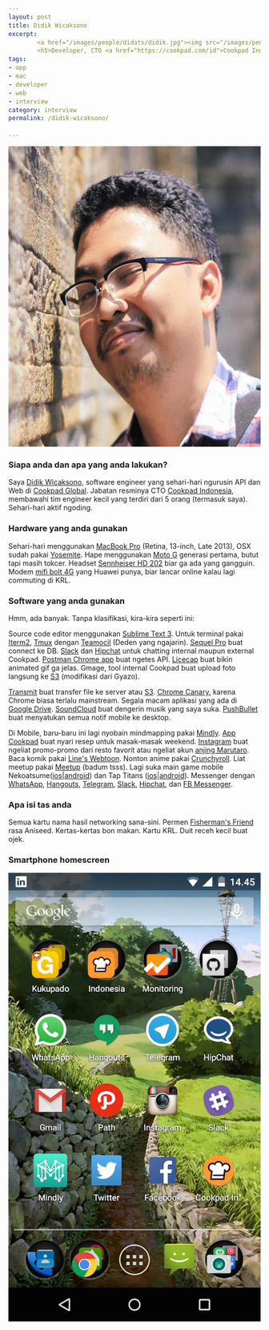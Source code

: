 ```yaml
---
layout: post
title: Didik Wicaksono
excerpt:
        <a href="/images/people/didats/didik.jpg"><img src="/images/people/didik/didik.jpg" alt="didik wicaksono"  /></a>
        <h5>Developer, CTO <a href="https://cookpad.com/id">Cookpad Indonesia</a></h5>
tags:
- app
- mac
- developer
- web
- interview
category: interview
permalink: /didik-wicaksono/

---
```


<a href="/images/people/didik/didik.jpg"><img src="/images/people/didik/didik.jpg" alt="didik wicaksono" width="600" height="600" class="alignnone size-full wp-image-93" /></a>


<!--more-->

<h3>Siapa anda dan apa yang anda lakukan?</h3>

Saya <a href="https://twitter.com/did1k">Didik Wicaksono</a>, software engineer yang sehari-hari ngurusin API dan Web di <a href="https://cookpad.com/">Cookpad Global</a>. Jabatan resminya CTO <a href="https://cookpad.com/id">Cookpad Indonesia</a>, membawahi tim engineer kecil yang terdiri dari 5 orang (termasuk saya). Sehari-hari aktif ngoding.


<h3>Hardware yang anda gunakan</h3>

Sehari-hari menggunakan <a href="https://support.apple.com/kb/SP691?locale=en_US">MacBook Pro</a> (Retina, 13-inch, Late 2013), OSX sudah pakai <a href="https://en.wikipedia.org/wiki/OS_X_Yosemite">Yosemite</a>. Hape menggunakan <a href="https://en.wikipedia.org/wiki/Moto_G_(1st_generation)">Moto G</a> generasi pertama, butut tapi masih tokcer. Headset <a href="http://en-id.sennheiser.com/over-ear-headphones-hd-202">Sennheiser HD 202</a> biar ga ada yang gangguin. Modem <a href="http://www.boltsuper4g.com/">mifi bolt 4G</a> yang Huawei punya, biar lancar online kalau lagi commuting di KRL.

<h3>Software yang anda gunakan</h3>


Hmm, ada banyak. Tanpa klasifikasi, kira-kira seperti ini:

Source code editor menggunakan <a href="https://www.sublimetext.com/3">Sublime Text 3</a>. Untuk terminal pakai <a href="https://www.iterm2.com/">Iterm2</a>, <a href="https://tmux.github.io/">Tmux</a> dengan <a href="https://github.com/remiprev/teamocil">Teamocil</a> (Deden yang ngajarin). <a href="http://www.sequelpro.com/">Sequel Pro</a> buat connect ke DB. <a href="https://slack.com">Slack</a> dan <a href="https://www.hipchat.com/">Hipchat</a> untuk chatting internal maupun external Cookpad. <a href="https://www.getpostman.com/">Postman Chrome app</a> buat ngetes API. <a href="http://www.cockos.com/licecap/">Licecap</a> buat bikin animated gif ga jelas. Gmage, tool internal Cookpad buat upload foto langsung ke <a href="https://aws.amazon.com/s3/">S3</a> (modifikasi dari Gyazo).

<a href="https://panic.com/transmit/">Transmit</a> buat transfer file ke server atau <a href="https://aws.amazon.com/s3/">S3</a>. <a href="https://www.google.com/chrome/browser/canary.html">Chrome Canary</a>, karena Chrome biasa terlalu mainstream. Segala macam aplikasi yang ada di <a href="https://www.google.com/drive/">Google Drive</a>. <a href="https://soundcloud.com">SoundCloud</a> buat dengerin musik yang saya suka. <a href="https://www.pushbullet.com/">PushBullet</a> buat menyatukan semua notif mobile ke desktop.

Di Mobile, baru-baru ini lagi nyobain mindmapping pakai <a href="http://www.mindlyapp.com/">Mindly</a>. <a href="https://cookpad.com/id/unduh">App Cookpad</a> buat nyari resep untuk masak-masak weekend. <a href="https://instagram.com/">Instagram</a> buat ngeliat promo-promo dari resto favorit atau ngeliat akun <a href="https://instagram.com/marutaro/">anjing Marutaro</a>. Baca komik pakai <a href="http://www.webtoons.com/en/">Line's Webtoon</a>. Nonton anime pakai <a href="http://www.crunchyroll.com/">Crunchyroll</a>. Liat meetup pakai <a href="http://www.meetup.com/">Meetup</a> (badum tsss). Lagi suka main game mobile Nekoatsume(<a href="https://itunes.apple.com/us/app/nekoatsume/id923917775">ios</a>|<a href="https://play.google.com/store/apps/details?id=jp.co.hit_point.nekoatsume&hl=en">android</a>) dan Tap Titans (<a href="https://itunes.apple.com/id/app/tap-titans/id940596201?mt=8">ios</a>|<a href="https://play.google.com/store/apps/details?id=com.gamehivecorp.taptitans&hl=en">android</a>). Messenger dengan <a href="https://web.whatsapp.com/">WhatsApp</a>, <a href="https://www.google.com/+/learnmore/hangouts/">Hangouts</a>, <a href="https://telegram.org/">Telegram</a>, <a href="https://slack.com/">Slack</a>, <a href="https://www.hipchat.com">Hipchat</a>, dan <a href="https://www.messenger.com/">FB Messenger</a>.


<h3>Apa isi tas anda</h3>

Semua kartu nama hasil networking sana-sini. Permen <a href="http://www.fishermansfriend.com/en-gb/">Fisherman's Friend</a> rasa Aniseed. Kertas-kertas bon makan. Kartu KRL. Duit receh kecil buat ojek.

<h3>Smartphone homescreen</h3>

<a href="/images/people/didik/Screenshot_2015-06-17-14-45-07.png"><img src="/images/people/didik/Screenshot_2015-06-17-14-45-07.png" alt="Didik Home screen" /></a>
